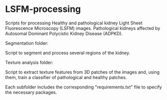 # LSFM-processing
Scripts for processing Healthy and pathological kidney Light Sheet Fluorescence Microscopy (LSFM) images. Pathological kidneys affected by Autosomal Dominant Polycistic Kidney Disease (ADPKD). 

Segmentation folder:

Script to segment and process several regions of the kidney.


Texture analysis folder:

Script to extract texture features from 3D patches of the images and, using them, train a classifier of pathological and healthy patches.

Each subfolder includes the corresponding "requirements.txt" file to specify the necessary packages.